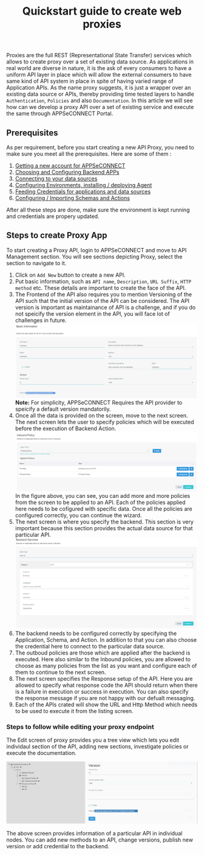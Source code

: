 ﻿---
title: "Quickstart guide to create web proxies"
toc: true
tag: developers
category: "API-Management"
menus: 
    quickstartapi: 
        icon: fa fa-gg
        category: "Quickstart"
        title: "Create Proxy endpoint" 
        identifier: quickstartproxy
---
Proxies are the full REST (Representational State Transfer) services which allows to create proxy
over a set of existing data source. As applications in real world are diverse in nature, it is the 
ask of every consumers to have a uniform API layer in place which will allow the external consumers 
to have same kind of API system in place in spite of having varied range of Application APIs. As the name
proxy suggests, it is just a wrapper over an existing data source or APIs, thereby providing time
tested layers to handle `Authentication`, `Policies` and also `Documentation`. In this article
we will see how can we develop a proxy API over a set of existing service and execute the same through
APPSeCONNECT Portal. 

## Prerequisites

As per requirement, before you start creating a new API Proxy, you need to make sure you meet all the 
prerequisites. Here are some of them : 

1. [Getting a new account for APPSeCONNECT]()
2. [Choosing and Configuring Backend APPs]()
3. [Connecting to your data sources]()
4. [Configuring Environments, installing / deploying Agent]()
5. [Feeding Credentials for applications and data sources]()
5. [Configuring / Importing Schemas and Actions]()

After all these steps are done, make sure the environment is kept running and credentials are propery updated. 

## Steps to create Proxy App

To start creating a Proxy API, login to APPSeCONNECT and move to API Management section. You will see sections 
depicting Proxy, select the section to navigate to it.

1. Click on `Add New` button to create a new API.
2. Put basic information, such as `API name`, `Description`, `URL Suffix`, `HTTP method` etc. These 
details are important to create the face of the API. 
3. The Frontend of the API also requires you to mention Versioning of the API such that the initial version 
of the API can be considered. The API version is important as maintainance of API is a challenge, and if you do
not speicify the version element in the API, you will face lot of challenges in future. 
![Api Frontend Configuration](../media/api-frontend-configuration.PNG)
**Note:** For simplicity, APPSeCONNECT Requires the API provider to speicify a default version mandatorily. 
4. Once all the data is provided on the screen, move to the next screen. The next screen lets the user 
to specify policies which will be executed before the execution of Backend Action.
![Inbound Policy Example](../media/inbound-policy-example.PNG)
In the figure above, you can see, you can add more and more policies from the screen to be applied to an API. Each
of the policies applied here needs to be cofigured with specific data. Once all the policies are configured correctly,
you can continue the wizard. 
5. The next screen is where you specify the backend. This section is very important because this section
provides the actual data source for that particular API. 
![Api Backend Configuration](../media/api-backend-configuration.PNG)
6. The backend needs to be configured correctly by specifying the Application, Schema, and Action. In addition to that
you can also choose the credential here to connect to the particular data source. 
7.  The outboud policies are those which are applied after the backend is executed. Here also similar to the Inbound 
policies, you are allowed to choose as many policies from the list as you want and configure each of them to continue 
to the next screen.
8. The next screen specifies the Response setup of the API. Here you are allowed to specify what response code the API 
should return when there is a failure in execution or success in execution. You can also specify the response message 
if you are not happy with our defualt messaging. 
9. Each of the APIs crated will show the URL and Http Method which needs to be used to execute it from the listing screen.

### Steps to follow while editing your proxy endpoint

The Edit screen of proxy provides you a tree view which lets you edit individaul section of the API, adding new sections,
investigate policies or execute the documentation.

![Proxy Api Edit Screen](../media/proxy-api-edit-screen.PNG)

The above screen provides information of a particular API in individual nodes. You can add new methods to an API,
change versions, publish new version or add credential to the backend. 

